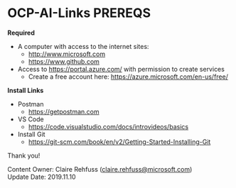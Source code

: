 # OCP-AI-Links PREREQS
**Required**
* A computer with access to the internet sites:
  * http://www.microsoft.com
  * https://www.github.com
* Access to https://portal.azure.com/ with permission to create services
  * Create a free account here: https://azure.microsoft.com/en-us/free/

**Install Links**
* Postman
  * https://getpostman.com
* VS Code
  * https://code.visualstudio.com/docs/introvideos/basics
* Install Git
  * https://git-scm.com/book/en/v2/Getting-Started-Installing-Git

Thank you!

Content Owner: Claire Rehfuss (claire.rehfuss@microsoft.com)<br>
Update Date: 2019.11.10
